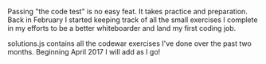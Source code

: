 Passing "the code test" is no easy feat.  It takes practice and preparation.  Back in February I started keeping track of all the small exercises I complete in my efforts to be a better whiteboarder and land my first coding job.  

solutions.js contains all the codewar exercises I've done over the past two months.  Beginning April 2017 I will add as I go!
